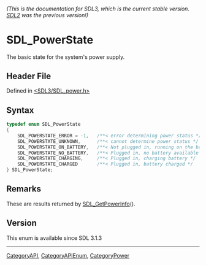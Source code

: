 ###### (This is the documentation for SDL3, which is the current stable version. [SDL2](https://wiki.libsdl.org/SDL2/) was the previous version!)
# SDL_PowerState

The basic state for the system's power supply.

## Header File

Defined in [<SDL3/SDL_power.h>](https://github.com/libsdl-org/SDL/blob/main/include/SDL3/SDL_power.h)

## Syntax

```c
typedef enum SDL_PowerState
{
    SDL_POWERSTATE_ERROR = -1,   /**< error determining power status */
    SDL_POWERSTATE_UNKNOWN,      /**< cannot determine power status */
    SDL_POWERSTATE_ON_BATTERY,   /**< Not plugged in, running on the battery */
    SDL_POWERSTATE_NO_BATTERY,   /**< Plugged in, no battery available */
    SDL_POWERSTATE_CHARGING,     /**< Plugged in, charging battery */
    SDL_POWERSTATE_CHARGED       /**< Plugged in, battery charged */
} SDL_PowerState;
```

## Remarks

These are results returned by [SDL_GetPowerInfo](SDL_GetPowerInfo)().

## Version

This enum is available since SDL 3.1.3

----
[CategoryAPI](CategoryAPI), [CategoryAPIEnum](CategoryAPIEnum), [CategoryPower](CategoryPower)

